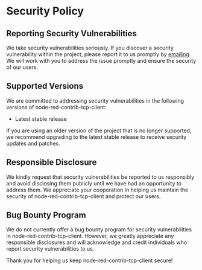 # Security Policy

## Reporting Security Vulnerabilities

We take security vulnerabilities seriously. If you discover a security vulnerability within the project, please report it to us promptly by [emailing](mailto:jorgen@karlsson.com). We will work with you to address the issue promptly and ensure the security of our users.

## Supported Versions

We are committed to addressing security vulnerabilities in the following versions of node-red-contrib-tcp-client:

- Latest stable release

If you are using an older version of the project that is no longer supported, we recommend upgrading to the latest stable release to receive security updates and patches.

## Responsible Disclosure

We kindly request that security vulnerabilities be reported to us responsibly and avoid disclosing them publicly until we have had an opportunity to address them. We appreciate your cooperation in helping us maintain the security of node-red-contrib-tcp-client and protect our users.

## Bug Bounty Program

We do not currently offer a bug bounty program for security vulnerabilities in node-red-contrib-tcp-client. However, we greatly appreciate any responsible disclosures and will acknowledge and credit individuals who report security vulnerabilities to us.

Thank you for helping us keep node-red-contrib-tcp-client secure!
